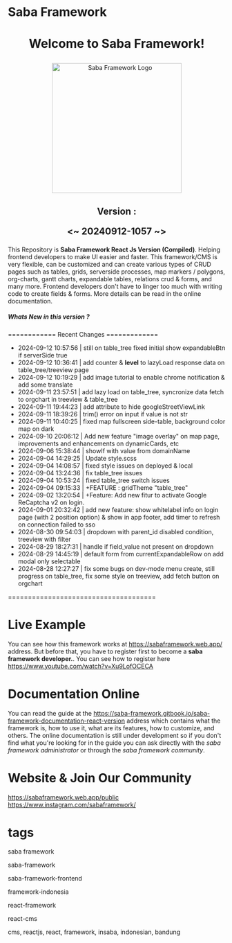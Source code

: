 <h1>Saba Framework</h1>

# <p align="center">Welcome to Saba Framework!</p>

<p align="center"><img src="https://res.cloudinary.com/insaba/image/upload/v1700625287/saba_framework/logo_saba_framework_gqw72y.png" alt="Saba Framework Logo" width="300"></p>

## <p align="center">Version : </p><p align="center"><~ 20240912-1057 ~></p>

This Repository is **Saba Framework React Js Version (Compiled)**. Helping frontend developers to make UI easier and faster. This framework/CMS is very flexible, can be customized and can create various types of CRUD pages such as tables, grids, serverside processes, map markers / polygons, org-charts, gantt charts, expandable tables, relations crud & forms, and many more. Frontend developers don't have to linger too much with writing code to create fields & forms. More details can be read in the online documentation.

##### Whats New in this version ?

============ Recent Changes =============

- 2024-09-12 10:57:56 | still on table_tree fixed initial show expandableBtn if serverSide true
- 2024-09-12 10:36:41 | add counter & __level__ to lazyLoad response data on table_tree/treeview page
- 2024-09-12 10:19:29 | add image tutorial to enable chrome notification & add some translate
- 2024-09-11 23:57:51 | add lazy load on table_tree, syncronize data fetch to orgchart in treeview & table_tree
- 2024-09-11 19:44:23 | add attribute to hide googleStreetViewLink
- 2024-09-11 18:39:26 | trim() error on input if value is not str
- 2024-09-11 10:40:25 | fixed map fullscreen side-table, background color map on dark
- 2024-09-10 20:06:12 | Add new feature "image overlay" on map page, improvements and enhancements on dynamicCards, etc
- 2024-09-06 15:38:44 | showIf with value from domainName
- 2024-09-04 14:29:25 | Update style.scss
- 2024-09-04 14:08:57 | fixed style issues on deployed & local
- 2024-09-04 13:24:36 | fix table_tree issues
- 2024-09-04 10:53:24 | fixed table_tree switch issues
- 2024-09-04 09:15:33 | +FEATURE : gridTheme "table_tree"
- 2024-09-02 13:20:54 | +Feature: Add new fitur to activate Google ReCaptcha v2 on login.
- 2024-09-01 20:32:42 | add new feature: show whitelabel info on login page (with 2 position option) & show in app footer, add timer to refresh on connection failed to sso
- 2024-08-30 09:54:03 | dropdown with parent_id disabled condition, treeview with filter
- 2024-08-29 18:27:31 | handle if field_value not present on dropdown
- 2024-08-29 14:45:19 | default form from currentExpandableRow  on add modal only selectable
- 2024-08-28 12:27:27 | fix some bugs on dev-mode menu create, still progress on table_tree, fix some style on treeview, add fetch button on orgchart

=====================================

# Live Example

You can see how this framework works at https://sabaframework.web.app/ address. But before that, you have to register first to become a **saba framework developer.**. You can see how to register here https://www.youtube.com/watch?v=Xu9LofOCECA

# Documentation Online

You can read the guide at the https://saba-framework.gitbook.io/saba-framework-documentation-react-version address which contains what the framework is, how to use it, what are its features, how to customize, and others. The online documentation is still under development so if you don't find what you're looking for in the guide you can ask directly with the _saba framework administrator_ or through the _saba framework community_.

# Website & Join Our Community

https://sabaframework.web.app/public
https://www.instagram.com/sabaframework/

# tags

<p>saba framework</p>
<p>saba-framework</p>
<p>saba-framework-frontend</p>
<p>framework-indonesia</p>
<p>react-framework</p>
<p>react-cms</p>
<p>cms, reactjs, react, framework, insaba, indonesian, bandung</p>

